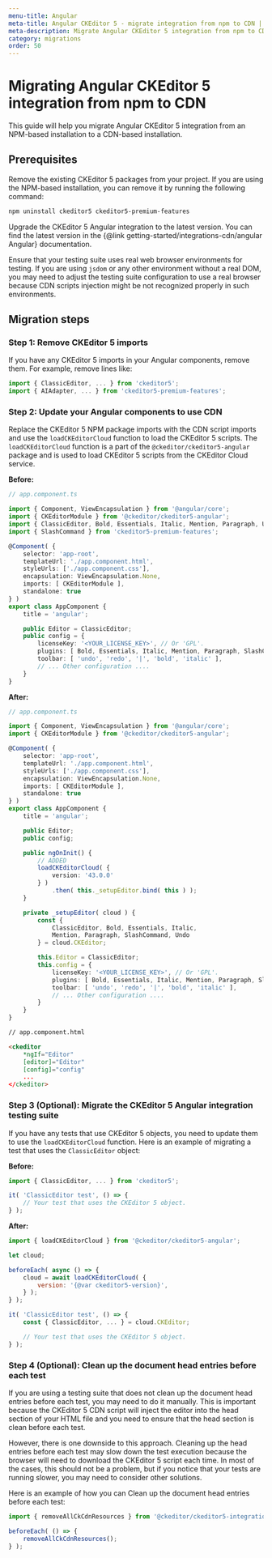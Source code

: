 ```yaml
---
menu-title: Angular
meta-title: Angular CKEditor 5 - migrate integration from npm to CDN | CKEditor 5 documentation
meta-description: Migrate Angular CKEditor 5 integration from npm to CDN in a few simple steps. Learn how to install Angular CKEditor 5 integration in your project using the CDN.
category: migrations
order: 50
---
```


# Migrating Angular CKEditor&nbsp;5 integration from npm to CDN

This guide will help you migrate Angular CKEditor&nbsp;5 integration from an NPM-based installation to a CDN-based installation.

## Prerequisites

Remove the existing CKEditor&nbsp;5 packages from your project. If you are using the NPM-based installation, you can remove it by running the following command:

```bash
npm uninstall ckeditor5 ckeditor5-premium-features
```

Upgrade the CKEditor&nbsp;5 Angular integration to the latest version. You can find the latest version in the {@link getting-started/integrations-cdn/angular Angular} documentation.

Ensure that your testing suite uses real web browser environments for testing. If you are using `jsdom` or any other environment without a real DOM, you may need to adjust the testing suite configuration to use a real browser because CDN scripts injection might be not recognized properly in such environments.

## Migration steps

### Step 1: Remove CKEditor&nbsp;5 imports

If you have any CKEditor&nbsp;5 imports in your Angular components, remove them. For example, remove lines like:

```javascript
import { ClassicEditor, ... } from 'ckeditor5';
import { AIAdapter, ... } from 'ckeditor5-premium-features';
```

### Step 2: Update your Angular components to use CDN

Replace the CKEditor&nbsp;5 NPM package imports with the CDN script imports and use the `loadCKEditorCloud` function to load the CKEditor&nbsp;5 scripts. The `loadCKEditorCloud` function is a part of the `@ckeditor/ckeditor5-angular` package and is used to load CKEditor&nbsp;5 scripts from the CKEditor Cloud service.

**Before:**

```ts
// app.component.ts

import { Component, ViewEncapsulation } from '@angular/core';
import { CKEditorModule } from '@ckeditor/ckeditor5-angular';
import { ClassicEditor, Bold, Essentials, Italic, Mention, Paragraph, Undo } from 'ckeditor5';
import { SlashCommand } from 'ckeditor5-premium-features';

@Component( {
	selector: 'app-root',
	templateUrl: './app.component.html',
	styleUrls: ['./app.component.css'],
	encapsulation: ViewEncapsulation.None,
	imports: [ CKEditorModule ],
	standalone: true
} )
export class AppComponent {
	title = 'angular';

	public Editor = ClassicEditor;
	public config = {
		licenseKey: '<YOUR_LICENSE_KEY>', // Or 'GPL'.
		plugins: [ Bold, Essentials, Italic, Mention, Paragraph, SlashCommand, Undo ],
		toolbar: [ 'undo', 'redo', '|', 'bold', 'italic' ],
		// ... Other configuration ....
	}
}
```

**After:**

```ts
// app.component.ts

import { Component, ViewEncapsulation } from '@angular/core';
import { CKEditorModule } from '@ckeditor/ckeditor5-angular';

@Component( {
	selector: 'app-root',
	templateUrl: './app.component.html',
	styleUrls: ['./app.component.css'],
	encapsulation: ViewEncapsulation.None,
	imports: [ CKEditorModule ],
	standalone: true
} )
export class AppComponent {
	title = 'angular';

	public Editor;
	public config;

	public ngOnInit() {
		// ADDED
		loadCKEditorCloud( {
			version: '43.0.0'
		} )
			.then( this._setupEditor.bind( this ) );
	}

	private _setupEditor( cloud ) {
		const {
			ClassicEditor, Bold, Essentials, Italic,
			Mention, Paragraph, SlashCommand, Undo
		} = cloud.CKEditor;

		this.Editor = ClassicEditor;
		this.config = {
			licenseKey: '<YOUR_LICENSE_KEY>', // Or 'GPL'.
			plugins: [ Bold, Essentials, Italic, Mention, Paragraph, SlashCommand, Undo ],
			toolbar: [ 'undo', 'redo', '|', 'bold', 'italic' ],
			// ... Other configuration ....
		}
	}
}
```

```html
// app.component.html

<ckeditor
	*ngIf="Editor"
	[editor]="Editor"
	[config]="config"
	...
</ckeditor>
```

### Step 3 (Optional): Migrate the CKEditor&nbsp;5 Angular integration testing suite

If you have any tests that use CKEditor&nbsp;5 objects, you need to update them to use the  `loadCKEditorCloud` function. Here is an example of migrating a test that uses the `ClassicEditor` object:

**Before:**

```javascript
import { ClassicEditor, ... } from 'ckeditor5';

it( 'ClassicEditor test', () => {
	// Your test that uses the CKEditor 5 object.
} );
```

**After:**

```javascript
import { loadCKEditorCloud } from '@ckeditor/ckeditor5-angular';

let cloud;

beforeEach( async () => {
	cloud = await loadCKEditorCloud( {
		version: '{@var ckeditor5-version}',
	} );
} );

it( 'ClassicEditor test', () => {
	const { ClassicEditor, ... } = cloud.CKEditor;

	// Your test that uses the CKEditor 5 object.
} );
```

### Step 4 (Optional): Clean up the document head entries before each test

If you are using a testing suite that does not clean up the document head entries before each test, you may need to do it manually. This is important because the CKEditor&nbsp;5 CDN script will inject the editor into the head section of your HTML file and you need to ensure that the head section is clean before each test.

However, there is one downside to this approach. Cleaning up the head entries before each test may slow down the test execution because the browser will need to download the CKEditor&nbsp;5 script each time. In most of the cases, this should not be a problem, but if you notice that your tests are running slower, you may need to consider other solutions.

Here is an example of how you can Clean up the document head entries before each test:

```javascript
import { removeAllCkCdnResources } from '@ckeditor/ckeditor5-integrations-common/test-utils';

beforeEach( () => {
	removeAllCkCdnResources();
} );
```
